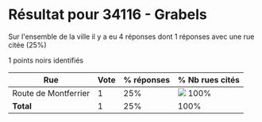 # Résultat pour 34116 - Grabels

Sur l'ensemble de la ville il y a eu 4 réponses dont 1 réponses avec une rue citée (25%)

1 points noirs identifiés

| Rue | Vote | % réponses | % Nb rues cités|
|-----|------|------------|----------------|
| Route de Montferrier | 1 | 25% | <img src="../../img/bar_100.gif" />&nbsp;100%|
| **Total** | 1 | 25% | 100%|
